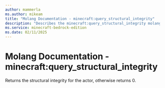 ```yaml
---
author: mammerla
ms.author: mikeam
title: "Molang Documentation - minecraft:query_structural_integrity"
description: "Describes the minecraft:query_structural_integrity molang"
ms.service: minecraft-bedrock-edition
ms.date: 02/11/2025 
---
```


# Molang Documentation - minecraft:query_structural_integrity

Returns the structural integrity for the actor, otherwise returns 0.
